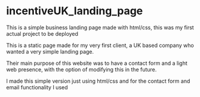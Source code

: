# incentiveUK_landing_page
This is a simple business landing page made with html/css, this was my first actual project to be deployed

This is a static page made for my very first client, a UK based company who wanted a very simple landing page.

Their main purpose of this website was to have a contact form and a light web presence, with the option of modifying this in the future.

I made this simple version just using html/css and for the contact form and email functionality I used 
